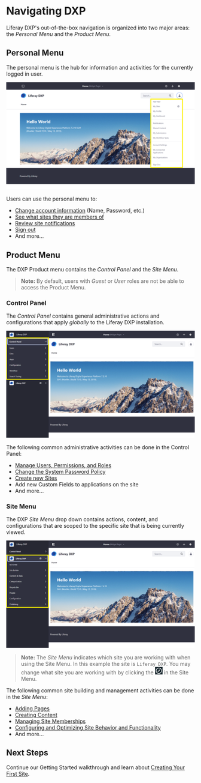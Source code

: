 # Navigating DXP

Liferay DXP's out-of-the-box navigation is organized into two major areas: the _Personal Menu_ and the _Product Menu_.

## Personal Menu

The personal menu is the hub for information and activities for the currently logged in user.

![A view of the Liferay DXP Personal Menu.](./navigating-dxp/images/01.png)

Users can use the personal menu to:

* [Change account information](../user-and-system-management/README.md) (Name, Password, etc.)
* [See what sites they are members of](../site-building/01-building-sites/05-adding-members-to-sites.md)
* [Review site notifications](../collaboration-and-social/05-notifications-and-requests/README.md)
* [Sign out](./introduction-to-the-admin-account.md#signing-out)
* And more...

## Product Menu

The DXP Product menu contains the _Control Panel_ and the _Site Menu_.

> **Note:** By default, users with _Guest_ or _User_ roles are not be able to access the Product Menu.

### Control Panel

The _Control Panel_ contains general administrative actions and configurations that apply _globally_ to the Liferay DXP installation.

![A view of the Control Panel.](./navigating-dxp/images/02.png)

The following common administrative activities can be done in the Control Panel:

* [Manage Users, Permissions, and Roles](../user-and-system-management/README.md)
* [Change the System Password Policy](../advanced-installation-and-upgrades/05-securing-liferay/README.md)
* [Create new Sites](../site-building/01-introduction-to-site-building.md)
* Add new Custom Fields to applications on the site
* And more...

### Site Menu

The DXP _Site Menu_ drop down contains actions, content, and configurations that are scoped to the specific site that is being currently viewed.

![A view of the expanded Site Menu so that all options are visible.](./navigating-dxp/images/03.png)

> **Note:** The _Site Menu_ indicates which site you are working with when using the Site Menu. In this example the site is `Liferay DXP`. You may change what site you are working with by clicking the ![Compass Icon](../images/icon-compass.png) in the Site Menu.

The following common site building and management activities can be done in the _Site Menu_:

* [Adding Pages](../site-building/02-creating-pages/README.md)
* [Creating Content](../content-authoring-and-management/README.md)
* [Managing Site Memberships](../site-building/01-building-sites/05-adding-members-to-sites.md)
* [Configuring and Optimizing Site Behavior and Functionality](../site-building/07-optimizing-sites/README.md)
* And more...

## Next Steps

Continue our Getting Started walkthrough and learn about [Creating Your First Site](./creating-your-first-site.md).
